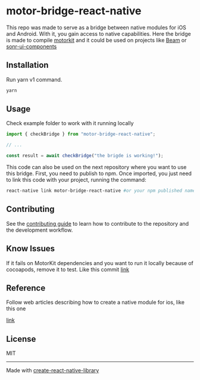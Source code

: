 # motor-bridge-react-native

This repo was made to serve as a bridge between native modules for iOS and Android. With it, you gain access to native capabilities. Here the bridge is made to compile [motorkit](https://github.com/sonr-io/MotorKit) and it could be used on projects like [Beam](https://github.com/sonr-io/beam-react-native) or [sonr-ui-components](https://github.com/sonr-io/react-native-ui-components) 

## Installation

Run yarn v1 command.

```sh
yarn
```

## Usage

Check example folder to work with it running locally

```js
import { checkBridge } from "motor-bridge-react-native";

// ...

const result = await checkBridge("the brigde is working!");
```

This code can also be used on the next repository where you want to use this bridge. First, you need to publish to npm. Once imported, you just need to link this code with your project, running the command:

```sh
react-native link motor-bridge-react-native #or your npm published name
```

## Contributing

See the [contributing guide](CONTRIBUTING.md) to learn how to contribute to the repository and the development workflow.

## Know Issues

If it fails on MotorKit dependencies and you want to run it locally because of cocoapods, remove it to test. Like this commit [link](https://github.com/sonr-io/motor-bridge-react-native/commit/f112a38163022f9d7008db78ea7330b0a01c9e89)

## Reference

Follow web articles describing how to create a native module for ios, like this one

[link](https://medium.com/wix-engineering/creating-a-native-module-in-react-native-93bab0123e46)

## License

MIT

---

Made with [create-react-native-library](https://github.com/callstack/react-native-builder-bob)
